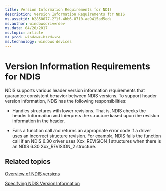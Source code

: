 ```yaml
---
title: Version Information Requirements for NDIS
description: Version Information Requirements for NDIS
ms.assetid: b2850077-271f-4bb6-8710-ae9415ad5eda
ms.author: windowsdriverdev
ms.date: 04/20/2017
ms.topic: article
ms.prod: windows-hardware
ms.technology: windows-devices
---
```


# Version Information Requirements for NDIS





NDIS supports various header version information requirements that guarantee consistent behavior between NDIS versions. To support header version information, NDIS has the following responsibilities:

-   Handles structures with lower revisions. That is, NDIS checks the header information and interprets the structure based upon the revision information in the header.

-   Fails a function call and returns an appropriate error code if a driver uses an incorrect structure revision. For example, NDIS fails the function call if an NDIS 6.30 driver uses Xxx\_REVISION\_1 structures when there is an NDIS 6.30 Xxx\_REVISION\_2 structure.

## Related topics


[Overview of NDIS versions](overview-of-ndis-versions.md)

[Specifying NDIS Version Information](specifying-ndis-version-information.md)

 

 






